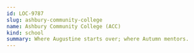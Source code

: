 ```yaml
---
id: LOC-9787
slug: ashbury-community-college
name: Ashbury Community College (ACC)
kind: school
summary: Where Augustine starts over; where Autumn mentors.
---
```


